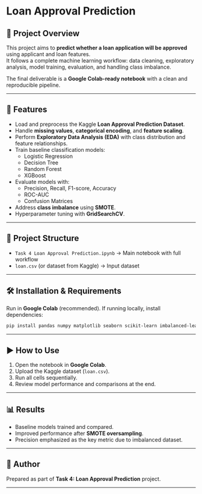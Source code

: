 # Loan Approval Prediction

## 📌 Project Overview
This project aims to **predict whether a loan application will be approved** using applicant and loan features.  
It follows a complete machine learning workflow: data cleaning, exploratory analysis, model training, evaluation, and handling class imbalance.  

The final deliverable is a **Google Colab-ready notebook** with a clean and reproducible pipeline.

---

## 🚀 Features
- Load and preprocess the Kaggle **Loan Approval Prediction Dataset**.
- Handle **missing values**, **categorical encoding**, and **feature scaling**.
- Perform **Exploratory Data Analysis (EDA)** with class distribution and feature relationships.
- Train baseline classification models:
  - Logistic Regression
  - Decision Tree
  - Random Forest
  - XGBoost
- Evaluate models with:
  - Precision, Recall, F1-score, Accuracy
  - ROC-AUC
  - Confusion Matrices
- Address **class imbalance** using **SMOTE**.
- Hyperparameter tuning with **GridSearchCV**.

---

## 📂 Project Structure
- `Task 4 Loan Approval Prediction.ipynb` → Main notebook with full workflow
- `loan.csv` (or dataset from Kaggle) → Input dataset

---

## 🛠️ Installation & Requirements
Run in **Google Colab** (recommended). If running locally, install dependencies:

```bash
pip install pandas numpy matplotlib seaborn scikit-learn imbalanced-learn xgboost
```

---

## ▶️ How to Use
1. Open the notebook in **Google Colab**.
2. Upload the Kaggle dataset (`loan.csv`).
3. Run all cells sequentially.
4. Review model performance and comparisons at the end.

---

## 📊 Results
- Baseline models trained and compared.
- Improved performance after **SMOTE oversampling**.
- Precision emphasized as the key metric due to imbalanced dataset.

---

## 📌 Author
Prepared as part of **Task 4: Loan Approval Prediction** project.

---
